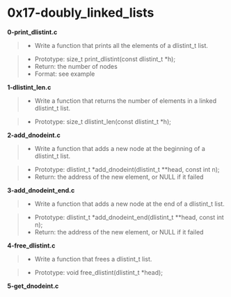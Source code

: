 # 0x17-doubly_linked_lists

**0-print_dlistint.c**
> * Write a function that prints all the elements of a dlistint_t list.

> * Prototype: size_t print_dlistint(const dlistint_t *h);
> * Return: the number of nodes
> * Format: see example

**1-dlistint_len.c**
> * Write a function that returns the number of elements in a linked dlistint_t list.

> * Prototype: size_t dlistint_len(const dlistint_t *h);

**2-add_dnodeint.c**
> * Write a function that adds a new node at the beginning of a dlistint_t list.

> * Prototype: dlistint_t *add_dnodeint(dlistint_t **head, const int n);
> * Return: the address of the new element, or NULL if it failed

**3-add_dnodeint_end.c**
> * Write a function that adds a new node at the end of a dlistint_t list.

> * Prototype: dlistint_t *add_dnodeint_end(dlistint_t **head, const int n);
> * Return: the address of the new element, or NULL if it failed

**4-free_dlistint.c**
> * Write a function that frees a dlistint_t list.

> * Prototype: void free_dlistint(dlistint_t *head);

**5-get_dnodeint.c**
